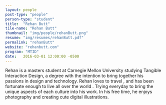 ```yaml
---
layout: people
post-type: "people"
person-type: "student"
title:  "Rehan Butt"
tile-name: "Rehan Butt"
thumbnail: "img/people/rehanButt.png"
resume: "img/resumes/rehanButt.pdf"
permalink: "rehanButt"
website: "rehanbutt.com"
program: "MTID"
date:   2016-03-01 12:00:00 -0500
---
```


Rehan is a masters student at Carnegie Mellon University studying Tangible Interaction Design, a degree with the intention to bring together his passions in design <span class="emoji emoji-palette"></span> and technology.<span class="emoji emoji-computer"></span> Rehan loves to travel <span class="emoji emoji-airplane"></span>, and has been fortunate enough to live all over the world <span class="emoji emoji-globe_asia"></span>. Trying everyday to bring the unique aspects of each culture into his work. In his free time, he enjoys photography <span class="emoji emoji-camera"></span> and creating cute digital illustrations.<span class="emoji emoji-penguin_head"></span>